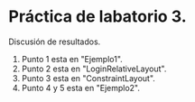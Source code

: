 # Práctica de labatorio 3.

Discusión de resultados.

1. Punto 1 esta en "Ejemplo1".
2. Punto 2 esta en "LoginRelativeLayout".
3. Punto 3 esta en "ConstraintLayout".
3. Punto 4 y 5 esta en "Ejemplo2".